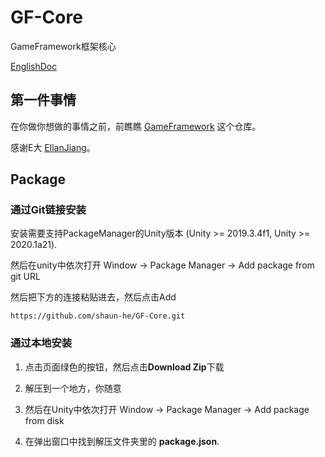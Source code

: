 # GF-Core

GameFramework框架核心

[EnglishDoc](README.md)

## 第一件事情

在你做你想做的事情之前，前瞧瞧 [GameFramework](https://github.com/EllanJiang/GameFramework) 这个仓库。

感谢E大 [EllanJiang](https://github.com/EllanJiang)。

## Package

### 通过Git链接安装

安装需要支持PackageManager的Unity版本 (Unity >= 2019.3.4f1, Unity >= 2020.1a21). 

然后在unity中依次打开 Window -> Package Manager -> Add package from git URL

然后把下方的连接粘贴进去，然后点击Add

 `https://github.com/shaun-he/GF-Core.git` 

### 通过本地安装

1. 点击页面绿色的按钮，然后点击**Download Zip**下载

2. 解压到一个地方，你随意

3. 然后在Unity中依次打开 Window -> Package Manager -> Add package from disk

4. 在弹出窗口中找到解压文件夹里的 **package.json**.
